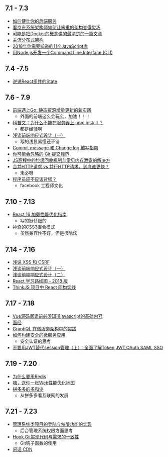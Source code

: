 ## 7.1 - 7.3
* [如何健壮你的后端服务](https://mp.weixin.qq.com/s/LAmPTV0NMGGI5gGY_y8D_g)
* [看京东系统架构师如何让笨重的架构变得灵巧](https://mp.weixin.qq.com/s/-wIC6yPifSEfT_Yybi4pTg)
* [可能是把Docker的概念讲的最清楚的一篇文章](https://mp.weixin.qq.com/s?__biz=MzU4NDQ4MzU5OA==&mid=2247484127&idx=1&sn=70ee95619ec761da884c4f9af3e83194)
* [主流分布式架构](https://mp.weixin.qq.com/s/oc1ADp5dETDHYN4tdTv8Vw)
* [2018年你需要知道的11个JavaScript库](https://blog.fundebug.com/2018/07/02/11-js-utility-you-should-know-in-2018/)
* [用Node.js开发一个Command Line Interface (CLI)](https://zhuanlan.zhihu.com/p/38730825)

## 7.4 -7.5
* [说说React组件的State](https://mp.weixin.qq.com/s/2j7u_pwfChyRZV0Ag79uMg)

## 7.6 - 7.9
* [前端遇上Go: 静态资源增量更新的新实践](https://mp.weixin.qq.com/s/hCqQW1F8FngPPGZAisAWUg)
  * 外面的前端这么会玩么，加油！！！
* [科普文：为什么不能在服务器上 npm install ？](https://zhuanlan.zhihu.com/p/39209596)
  * 都是经验啊
* [浅谈前端响应式设计（一）](https://mp.weixin.qq.com/s/AW5CQzODkjHQfXlqDoXhRQ)
  * 写的浅显易懂还不错
* [Commit message 和 Change log 编写指南](http://www.ruanyifeng.com/blog/2016/01/commit_message_change_log.html)
* [你可能会忽略的 Git 提交规范](http://jartto.wang/2018/07/08/git-commit/)
* [JS高程中的垃圾回收机制与常见内存泄露的解决方](https://segmentfault.com/a/1190000015569915)
* [合并HTTP请求 vs 并行HTTP请求，到底谁更快？](https://mp.weixin.qq.com/s/iwpRWwyv7AWXTdELHdqUKg)
  * 未必呀
* [程序员应不应该背锅？](https://mp.weixin.qq.com/s/2OZu7FApXJz7BXW66HuEaQ)
  * facebook 工程师文化

## 7.10 - 7.13
* [React 16 加载性能优化指南](https://mp.weixin.qq.com/s/XSvhOF_N0VbuOKStwi0IYw)
  * 写的挺仔细的
* [神奇的CSS3混合模式](https://mp.weixin.qq.com/s/r-1irFIuYPgCJ5Qqzi1LDQ)
  * 虽然兼容性不好，但是很酷炫

## 7.14 - 7.16
* [浅说 XSS 和 CSRF](https://github.com/dwqs/blog/issues/68)
* [浅谈前端响应式设计（一）](https://tech.youzan.com/reactive1/)
* [浅谈前端响应式设计（二）](https://tech.youzan.com/reactive2/)
* [React 学习路线图 - 2018 版](https://github.com/SangKa/react-roadmap)
* [ThinkJS 项目中 React 同构实践](https://zhuanlan.zhihu.com/p/39883636)

## 7.17 - 7.18
* [Vue源码阅读前必须知道javascript的基础内容](https://juejin.im/post/5b4ad441f265da0f7d4eeb7a)
* [面经](https://juejin.im/post/5b44a485e51d4519945fb6b7)
* [GraphQL 在微服务架构中的实践](https://draveness.me/graphql-microservice)
* [如何构建安全的微服务应用](https://mp.weixin.qq.com/s/XbdGKBxzRZQp8DiTzVVPpg)
  * 安全认证的思考
* [不要用JWT替代session管理（上）：全面了解Token,JWT,OAuth,SAML,SSO](https://zhuanlan.zhihu.com/p/38942172)

## 7.19 - 7.20
* [为什么要用Redis](https://mp.weixin.qq.com/s/cKIaRPGKywrxfs_s7wiaQg)
* [嗨，送你一张Web性能优化地图](https://github.com/berwin/Blog/issues/23)
* [拼多多的多和少](https://mp.weixin.qq.com/s/ZQtuqWevWSENbrCaAPnL1g)
  * 从拼多多看互联网的发展

## 7.21 - 7.23
* [管理系统类项目的登陆与权限功能的实现](https://mp.weixin.qq.com/s/TK5qfZh1DRjSnhQxY8niaw)
  * 后台管理系统权限方面思考
* [Hook Git实现代码与需求的一致性](https://mp.weixin.qq.com/s/xQXOw4YxVc3WtowxxVMxsg)
  * Git钩子函数的使用
* [闲话 CDN](https://zhuanlan.zhihu.com/p/39028766)